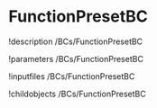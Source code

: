 <!-- MOOSE Documentation Stub: Remove this when content is added. -->

# FunctionPresetBC
!description /BCs/FunctionPresetBC

!parameters /BCs/FunctionPresetBC

!inputfiles /BCs/FunctionPresetBC

!childobjects /BCs/FunctionPresetBC
